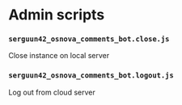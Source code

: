 # Admin scripts

### `serguun42_osnova_comments_bot.close.js`
Close instance on local server

### `serguun42_osnova_comments_bot.logout.js`
Log out from cloud server
